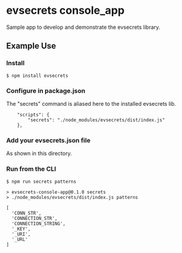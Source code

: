 # evsecrets console_app

Sample app to develop and demonstrate the evsecrets library.

## Example Use

### Install 

```
$ npm install evsecrets
```

### Configure in package.json

The "secrets" command is aliased here to the installed evsecrets lib.

```
    "scripts": {
        "secrets": "./node_modules/evsecrets/dist/index.js"
    },
```

### Add your evsecrets.json file

As shown in this directory.

### Run from the CLI

```
$ npm run secrets patterns

> evsecrets-console-app@0.1.0 secrets
> ./node_modules/evsecrets/dist/index.js patterns

[
  'CONN_STR',
  'CONNECTION_STR',
  'CONNECTION_STRING',
  '_KEY',
  '_URI',
  '_URL'
]
```